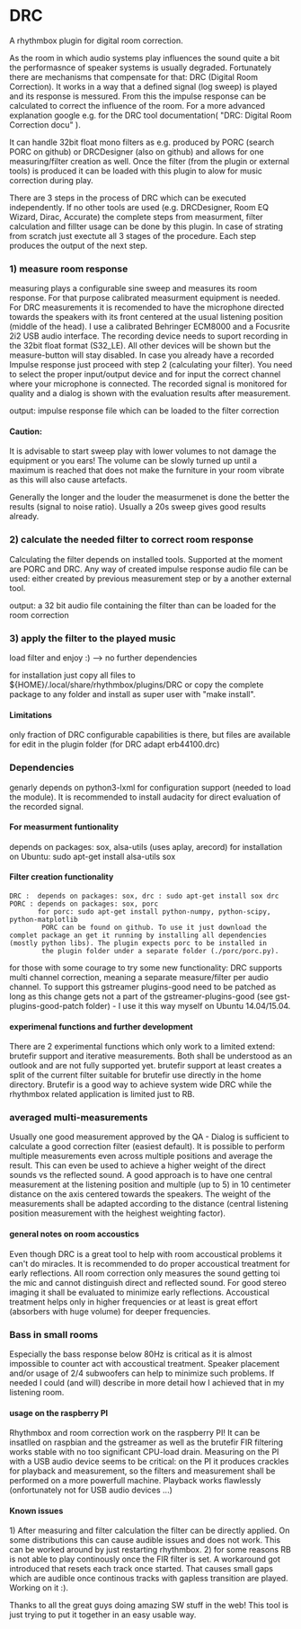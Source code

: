 DRC
============

A rhythmbox plugin for digital room correction.

As the room in which audio systems play influences the sound quite a bit the performasnce of speaker systems is usually degraded. Fortunately there are mechanisms that compensate for that: DRC (Digital Room Correction). It works in a way that a defined signal (log sweep) is played and its response is messured. From this the impulse response can be calculated to correct the influence of the room.
For a more advanced explanation google e.g. for the DRC tool documentation( "DRC: Digital Room Correction docu" ).

It can handle 32bit float mono filters as e.g. produced by PORC (search PORC on github) or DRCDesigner (also on github) and allows for one measuring/filter creation as well. Once the filter (from the plugin or external tools) is produced it can be loaded with this plugin to alow for music correction during play.

There are 3 steps in the process of DRC which can be executed independently. If no other tools are used (e.g. DRCDesigner, Room EQ Wizard, Dirac, Accurate) the complete steps from measurment, filter calculation and fillter usage can be done by this plugin.
In case of strating from scratch just exectute all 3 stages of the procedure. Each step produces the output of the next step.

<h3>1) measure room response</h3>

measuring plays a configurable sine sweep and measures its room response. For that purpose calibrated measurment equipment is needed. For DRC measurements it is recomended to have the microphone directed towards the speakers with its front centered at the usual listening position (middle of the head). I use a calibrated Behringer ECM8000 and a Focusrite 2i2 USB audio interface. The recording device needs to suport recording in the 32bit float format (S32_LE). All other devices will be shown but the measure-button will stay disabled. In case you already have a recorded Impulse response just proceed with step 2 (calculating your filter).
You need to select the proper input/output device and for input the correct channel where your microphone is connected. The recorded signal is monitored for quality and a dialog is shown with the evaluation results after measurement.

output: impulse response file which can be loaded to the filter correction

<h4>Caution:</h4>

It is advisable to start sweep play with lower volumes to not damage the equipment or you ears! The volume can be slowly turned up until a maximum is reached that does not make the furniture in your room vibrate as this will also cause artefacts.

Generally the longer and the louder the measurmenet is done the better the results (signal to noise ratio). Usually a 20s sweep gives good results already.

<h3>2) calculate the needed filter to correct room response </h3>

Calculating the filter depends on installed tools. Supported at the moment are PORC and DRC. Any way of created impulse response audio file can be used: either created by previous measurement step or by a another external tool.

output: a 32 bit audio file containing the filter than can be loaded for the room correction

<h3>3) apply the filter to the played music</h3>

load filter and enjoy :) --> no further dependencies

for installation just copy all files to ${HOME}/.local/share/rhythmbox/plugins/DRC or copy the complete package to any folder and install as super user with "make install".

<h4>Limitations</h4>

only fraction of DRC configurable capabilities is there, but files are available for edit in the plugin folder (for DRC adapt erb44100.drc)
		
<h3>Dependencies</h3>
genarly depends on python3-lxml for configuration support (needed to load the module). It is recommended to install audacity for direct evaluation of the recorded signal.
<h4>For measurment funtionality</h4>

depends on packages: sox, alsa-utils (uses aplay, arecord)
for installation on Ubuntu: sudo apt-get install alsa-utils sox
    
<h4>Filter creation functionality</h4>

	DRC :  depends on packages: sox, drc : sudo apt-get install sox drc
	PORC : depends on packages: sox, porc
	       for porc: sudo apt-get install python-numpy, python-scipy, python-matplotlib
            PORC can be found on github. To use it just download the complet package an get it running by installing all dependencies (mostly python libs). The plugin expects porc to be installed in
            the plugin folder under a separate folder (./porc/porc.py).

for those with some courage to try some new functionality: DRC supports multi channel correction, meaning a separate measure/filter per audio channel. To support this gstreamer plugins-good need to be patched as long as this change gets not a part of the gstreamer-plugins-good (see gst-plugins-good-patch folder) - I use it this way myself on Ubuntu 14.04/15.04.

<h4>experimenal functions and further development</h4>
There are 2 experimental functions which only work to a limited extend: brutefir support and iterative measurements. Both shall be understood as an outlook and are not fully supported yet. brutefir support at least creates a split of the current filter suitable for brutefir use directly in the home directory. Brutefir is a good way to achieve system wide DRC while the rhythmbox related application is limited just to RB.
<h3>averaged multi-measurements</h3>
Usually one good measurement approved by the QA - Dialog is sufficient to calculate a good correction filter (easiest default). It is possible to perform multiple measurements even across multiple positions and average the result. This can even be used to achieve a higher weight of the direct sounds vs the reflected sound. A good approach is to have one central measurement at the  listening position and multiple (up to 5) in 10 centimeter distance on the axis centered towards the speakers. The weight of the measurements shall be adapted according to the distance (central listening position measurement with the heighest weighting factor).

<h4>general notes on room accoustics</h4>
Even though DRC is a great tool to help with room accoustical problems it can't do miracles. It is recommended to do proper accoustical treatment for early reflections. All room correction only measures the sound getting toi the mic and cannot distinguish direct and reflected sound. For good stereo imaging it shall be evaluated to minimize early reflections. Accoustical treatment helps only in higher frequencies or at least is great effort (absorbers with huge volume) for deeper frequencies.

<h3>Bass in small rooms</h3>
Especially the bass response below 80Hz is critical as it is almost impossible to counter act with accoustical treatment. Speaker placement and/or usage of 2/4 subwoofers can help to minimize such problems. If needed I could (and will) describe in more detail how I achieved that in my listening room.

<h4>usage on the raspberry PI</h4>
Rhythmbox and room correction work on the raspberry PI! It can be insatlled on raspbian and the gstreamer as well as the brutefir FIR filtering works stable with no too significant CPU-load drain. Measuring on the PI with a USB audio device seems to be critical: on the PI it produces crackles for playback and measurement, so the filters and measurement shall be performed on a more powerfull machine. Playback works flawlessly (onfortunately not for USB audio devices ...)

<h4>Known issues</h4>
1) After measuring and filter calculation the filter can be directly applied. On some distributions this can cause audible issues and does not work. This can be worked around by just restarting rhythmbox.
2) for some reasons RB is not able to play continously once the FIR filter is set. A workaround got introduced that resets each track once started. That causes small gaps which are audible once continous tracks with gapless transition are played. Working on it :).

Thanks to all the great guys doing amazing SW stuff in the web! This tool is just trying to put it together in an easy usable way.
